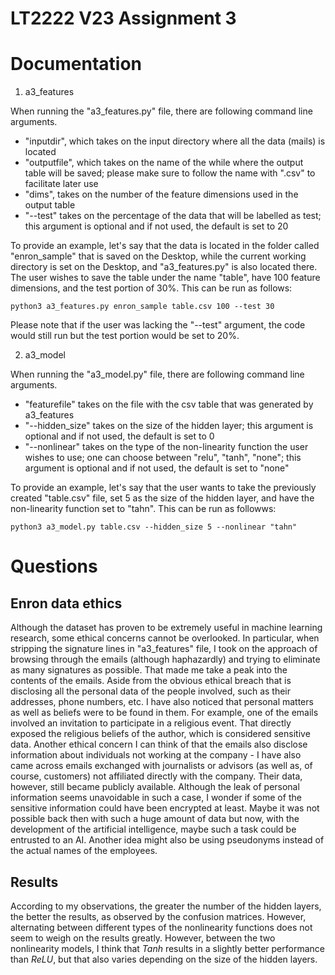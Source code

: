 # LT2222 V23 Assignment 3

# <b>Documentation</b>

1. a3_features

When running the "a3_features.py" file, there are following command line arguments.

* "inputdir", which takes on the input directory where all the data (mails) is located
* "outputfile", which takes on the name of the while where the output table will be saved; please make sure to follow the name with ".csv" to facilitate later use
* "dims", takes on the number of the feature dimensions used in the output table
* "--test" takes on the percentage of the data that will be labelled as test; this argument is optional and if not used, the default is set to 20 

To provide an example, let's say that the data is located in the folder called "enron_sample" that is saved on the Desktop, while the current working directory is set on the Desktop, and "a3_features.py" is also located there. The user wishes to save the table under the name "table", have 100 feature dimensions, and the test portion of 30%. This can be run as follows:

```python3 a3_features.py enron_sample table.csv 100 --test 30```
  
  Please note that if the user was lacking the "--test" argument, the code would still run but the test portion would be set to 20%.
  
 2. a3_model
 
 When running the "a3_model.py" file, there are following command line arguments.
 
 * "featurefile" takes on the file with the csv table that was generated by a3_features
 * "--hidden_size" takes on the size of the hidden layer; this argument is optional and if not used, the default is set to 0
 * "--nonlinear" takes on the type of the non-linearity function the user wishes to use; one can choose between "relu", "tanh", "none"; this argument is optional and if not used, the default is set to "none"
 
To provide an example, let's say that the user wants to take the previously created "table.csv" file, set 5 as the size of the hidden layer, and have the non-linearity function set to "tahn". This can be run as followws:
 
```python3 a3_model.py table.csv --hidden_size 5 --nonlinear "tahn"```

# <b> Questions </b>

## Enron data ethics

Although the dataset has proven to be extremely useful in machine learning research, some ethical concerns cannot be overlooked. In particular, when stripping the signature lines in "a3_features" file, I took on the approach of browsing through the emails (although haphazardly) and trying to eliminate as many signatures as possible. That made me take a peak into the contents of the emails. Aside from the obvious ethical breach that is disclosing all the personal data of the people involved, such as their addresses, phone numbers, etc. I have also noticed that personal matters as well as beliefs were to be found in them. For example, one of the emails involved an invitation to participate in a religious event. That directly exposed the religious beliefs of the author, which is considered sensitive data. Another ethical concern I can think of that the emails also disclose information about individuals not working at the company - I have also came across emails exchanged with journalists or advisors (as well as, of course, customers) not affiliated directly with the company. Their data, however, still became publicly available. Although the leak of personal information seems unavoidable in such a case, I wonder if some of the sensitive information could have been encrypted at least. Maybe it was not possible back then with such a huge amount of data but now, with the development of the artificial intelligence, maybe such a task could be entrusted to an AI. Another idea might also be using pseudonyms instead of the actual names of the employees.

## Results

According to my observations, the greater the number of the hidden layers, the better the results, as observed by the confusion matrices. However, alternating between different types of the nonlinearity functions does not seem to weigh on the results greatly. However, between the two nonlinearity models, I think that <i> Tanh</i> results in a slightly better performance than <i>ReLU</i>, but that also varies depending on the size of the hidden layers.
